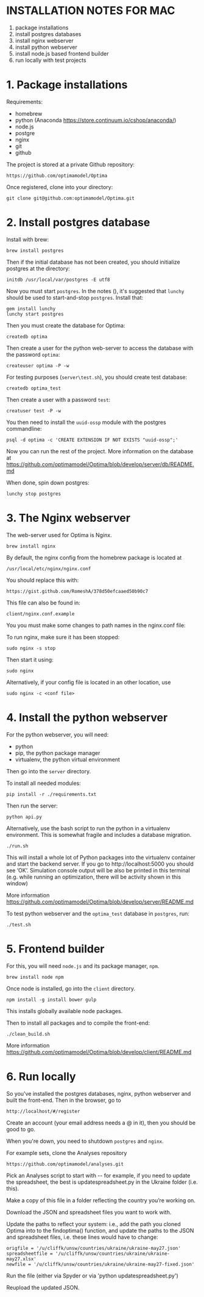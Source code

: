 
INSTALLATION NOTES FOR MAC
==========================

1. package installations
2. install postgres databases
5. install nginx webserver
3. install python webserver
4. install node.js based frontend builder
6. run locally with test projects


# 1. Package installations

Requirements:

- homebrew
- python (Anaconda https://store.continuum.io/cshop/anaconda/)
- node.js
- postgre
- nginx
- git
- github

The project is stored at a private Github repository: 

    https://github.com/optimamodel/Optima

Once registered, clone into your directory:

    git clone git@github.com:optimamodel/Optima.git


# 2. Install postgres database

Install with brew:

    brew install postgres

Then if the initial database has not been created, you should initialize postgres at the directory:

    initdb /usr/local/var/postgres -E utf8

Now you must start `postgres`. In the notes (), it's suggested that `lunchy` should be used to start-and-stop `postgres`. Install that:

    gem install lunchy
    lunchy start postgres

Then you must create the database for Optima:

    createdb optima

Then create a user for the python web-server to access the database with the password `optima`:

    createuser optima -P -w

For testing purposes (`server\test.sh`), you should create test database:

    createdb optima_test

Then create a user with a password `test`:

    creatuser test -P -w

You then need to install the `uuid-ossp` module with the postgres commandline:

    psql -d optima -c 'CREATE EXTENSION IF NOT EXISTS "uuid-ossp";'

Now you can run the rest of the project. More information on the database at <https://github.com/optimamodel/Optima/blob/develop/server/db/README.md>

When done, spin down postgres:

    lunchy stop postgres


# 3. The Nginx webserver

The web-server used for Optima is Nginx.

    brew install nginx

By default, the nginx config from the homebrew package is located at 

    /usr/local/etc/nginx/nginx.conf

You should replace this with: 

    https://gist.github.com/RomeshA/378d50efcaaed50b90c7 

This file can also be found in:

    client/nginx.conf.example

You you must make some changes to path names in the nginx.conf file:

To run nginx, make sure it has been stopped:

    sudo nginx -s stop

Then start it using:

    sudo nginx

Alternatively, if your config file is located in an other location, use

    sudo nginx -c <conf file>


# 4. Install the python webserver

For the python webserver, you will need:

- python
- pip, the python package manager
- virtualenv, the python virtual environment

Then go into the `server` directory.

To install all needed modules:

    pip install -r ./requirements.txt

Then run the server:

    python api.py

Alternatively, use the bash script to run the python in a virtualenv environment. This is somewhat fragile and includes a database migration.

    ./run.sh

This will install a whole lot of Python packages into the virtualenv container and start the backend server. If you go to http://localhost:5000 you should see ‘OK’. Simulation console output will be also be printed in this terminal (e.g. while running an optimization, there will be activity shown in this window)

More information <https://github.com/optimamodel/Optima/blob/develop/server/README.md>

To test python webserver and the `optima_test` database in  `postgres`, run:

    ./test.sh


# 5. Frontend builder

For this, you will need `node.js` and its package manager, `npm`.

    brew install node npm

Once node is installed, go into the `client` directory.

    npm install -g install bower gulp

This installs globally available node packages.

Then to install all packages and to compile the front-end:

    ./clean_build.sh

More information <https://github.com/optimamodel/Optima/blob/develop/client/README.md>


# 6. Run locally

So you've installed the postgres databases, nginx, python webserver and built the front-end. Then in the browser, go to

    http://localhost/#/register

Create an account (your email address needs a @ in it), then you should be good to go.

When you're down, you need to shutdown `postgres` and `nginx`.

For example sets, clone the Analyses repository

    https://github.com/optimamodel/analyses.git

Pick an Analyses script to start with -- for example, if you need to update the spreadsheet, the best is updatespreadsheet.py in the Ukraine folder (i.e. this).

Make a copy of this file in a folder reflecting the country you’re working on.

Download the JSON and spreadsheet files you want to work with.

Update the paths to reflect your system: i.e., add the path you cloned Optima into to the findoptima() function, and update the paths to the JSON and spreadsheet files, i.e. these lines would have to change:

    origfile = '/u/cliffk/unsw/countries/ukraine/ukraine-may27.json'
    spreadsheetfile = '/u/cliffk/unsw/countries/ukraine/ukraine-may27.xlsx'
    newfile = '/u/cliffk/unsw/countries/ukraine/ukraine-may27-fixed.json'

Run the file (either via Spyder or via 'python updatespreadsheet.py')

Reupload the updated JSON.


